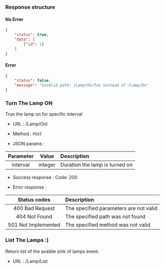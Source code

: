 ### Response structure
#### No Error
```json
{
    "status": true,
    "data": [
        {"id": 1}
    ]
}
```
#### Error
```json
{
    "status": false,
    "message": "Invalid path: /Lamp/On/foo instead of /Lamp/On"
}
```
### Turn The Lamp ON
Trun the lamp on for specific interval

- URL
: /Lamp/OnI

- Method
: `POST`

- JSON params
:

| Parameter |   Value  |              Description               |
|:---------:|:--------:|:-------------------------------------- |
|  interval |  integer | Duration the lamp is turned on         |

- Success response
: Code: 200

- Error response
:

|   Status codes       |              Description               |
|:--------------------:|:-------------------------------------- |
|  400 Bad Request     | The specified parameters are not valid |
|  404 Not Found       | The specified path was not found       |
|  501 Not Implemented | The specified method was not valid     |

### List The Lamps :)
Return list of the avaible sink of lamps event.

- URL
: /Lamp/List
